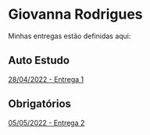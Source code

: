 # Giovanna Rodrigues
Minhas entregas estão definidas aqui:
## Auto Estudo
<a href="https://github.com/gio-rodrigues0/modulo2/blob/main/03_AUT_EST_ENTREGA/Semana%202/app_11.js"> 28/04/2022 - Entrega 1 </a>
## Obrigatórios
<a href="https://github.com/gio-rodrigues0/modulo2/tree/main/04_AUT_EST_EX_OBRIGATORIOS/Semana%203/Exerc%C3%ADcio%20lan%C3%A7amento%20vertical"> 05/05/2022 - Entrega 2 </a>
